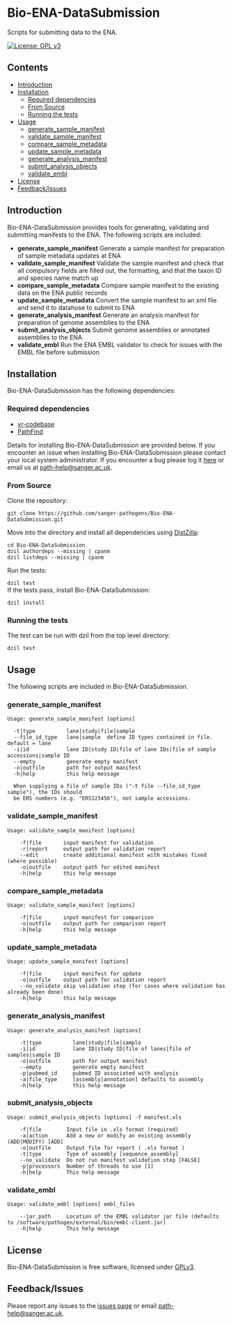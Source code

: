 # Bio-ENA-DataSubmission
Scripts for submitting data to the ENA.   

[![License: GPL v3](https://img.shields.io/badge/License-GPL%20v3-brightgreen.svg)](https://github.com/sanger-pathogens/Bio-ENA-DataSubmission/blob/master/GPL-LICENCE)   

## Contents
  * [Introduction](#introduction)
  * [Installation](#installation)
    * [Required dependencies](#required-dependencies)
    * [From Source](#from-source)
    * [Running the tests](#running-the-tests)
  * [Usage](#usage)
    * [generate\_sample\_manifest](#generate_sample_manifest)
    * [validate\_sample\_manifest](#validate_sample_manifest)
    * [compare\_sample\_metadata](#compare_sample_metadata)
    * [update\_sample\_metadata](#update_sample_metadata)
    * [generate\_analysis\_manifest](#generate_analysis_manifest)
    * [submit\_analysis\_objects](#submit_analysis_objects)
    * [validate\_embl](#validate_embl)
  * [License](#license)
  * [Feedback/Issues](#feedbackissues)

## Introduction
Bio-ENA-DataSubmission provides tools for generating, validating and submitting manifests to the ENA. The following scripts are included:

* **generate_sample_manifest**    Generate a sample manifest for preparation of sample metadata updates at ENA
* **validate_sample_manifest**    Validate the sample manifest and check that all compulsory fields are filled out, the formatting, and that the taxon ID and species name match up
* **compare_sample_metadata**    Compare sample manifest to the existing data on the ENA public records
* **update_sample_metadata**    Convert the sample manifest to an xml file and send it to datahose to submit to ENA
* **generate_analysis_manifest**    Generate an analysis manifest for preparation of genome assemblies to the ENA
* **submit_analysis_objects**    Submit genome assemblies or annotated assemblies to the ENA
* **validate_embl**    Run the ENA EMBL validator to check for issues with the EMBL file before submission

## Installation
Bio-ENA-DataSubmission has the following dependencies:

### Required dependencies
* [vr-codebase](https://github.com/sanger-pathogens/vr-codebase)
* [PathFind](https://github.com/sanger-pathogens/PathFind)

Details for installing Bio-ENA-DataSubmission are provided below. If you encounter an issue when installing Bio-ENA-DataSubmission please contact your local system administrator. If you encounter a bug please log it [here](https://github.com/sanger-pathogens/Bio-ENA-DataSubmission/issues) or email us at path-help@sanger.ac.uk.

### From Source
Clone the repository:   
   
`git clone https://github.com/sanger-pathogens/Bio-ENA-DataSubmission.git`   
   
Move into the directory and install all dependencies using [DistZilla](http://dzil.org/):   
  
```
cd Bio-ENA-DataSubmission
dzil authordeps --missing | cpanm
dzil listdeps --missing | cpanm
```
  
Run the tests:   
  
`dzil test`   
If the tests pass, install Bio-ENA-DataSubmission:   
  
`dzil install`   

### Running the tests
The test can be run with dzil from the top level directory:  
  
`dzil test`  

## Usage
The following scripts are included in Bio-ENA-DataSubmission.

### generate_sample_manifest
```
Usage: generate_sample_manifest [options]

  -t|type          lane|study|file|sample
  --file_id_type   lane|sample  define ID types contained in file. default = lane
  -i|id            lane ID|study ID|file of lane IDs|file of sample accessions|sample ID
  --empty          generate empty manifest
  -o|outfile       path for output manifest
  -h|help          this help message

  When supplying a file of sample IDs ("-t file --file_id_type sample"), the IDs should
  be ERS numbers (e.g. "ERS123456"), not sample accessions.
```
### validate_sample_manifest
```
Usage: validate_sample_manifest [options]

    -f|file       input manifest for validation
    -r|report     output path for validation report
    --edit        create additional manifest with mistakes fixed (where possible)
    -o|outfile    output path for edited manifest
    -h|help       this help message
```
### compare_sample_metadata
```
Usage: validate_sample_manifest [options]

    -f|file       input manifest for comparison
    -o|outfile    output path for comparison report
    -h|help       this help message
```
### update_sample_metadata
```
Usage: update_sample_manifest [options]

    -f|file       input manifest for update
    -o|outfile    output path for validation report
    --no_validate skip validation step (for cases where validation has already been done)
    -h|help       this help message
```
### generate_analysis_manifest
```
Usage: generate_analysis_manifest [options]

    -t|type          lane|study|file|sample
    -i|id            lane ID|study ID|file of lanes|file of samples|sample ID
    -o|outfile       path for output manifest
    --empty          generate empty manifest
    -p|pubmed_id     pubmed ID associated with analysis
    -a|file_type     [assembly|annotation] defaults to assembly
    -h|help          this help message
```
### submit_analysis_objects
```
Usage: submit_analysis_objects [options] -f manifest.xls

    -f|file        Input file in .xls format (required)
    -a|action      Add a new or modify an existing assembly (ADD|MODIFY) [ADD]
    -o|outfile     Output file for report ( .xls format )
    -t|type        Type of assembly [sequence_assembly]
    --no_validate  Do not run manifest validation step [FALSE]
    -p|processors  Number of threads to use [1]
    -h|help        This help message
```
### validate_embl 
```
Usage: validate_embl [options] embl_files

    --jar_path     Location of the EMBL validator jar file (defaults to /software/pathogen/external/bin/embl-client.jar)
    -h|help        This help message
```
## License
Bio-ENA-DataSubmission is free software, licensed under [GPLv3](https://github.com/sanger-pathogens/Bio-ENA-DataSubmission/blob/master/GPL-LICENCE).

## Feedback/Issues
Please report any issues to the [issues page](https://github.com/sanger-pathogens/Bio-ENA-DataSubmission/issues) or email path-help@sanger.ac.uk.
